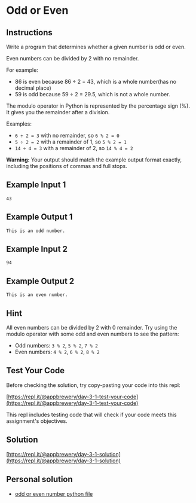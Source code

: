 # Odd or Even
## Instructions

Write a program that determines whether a given number is odd or even.

Even numbers can be divided by 2 with no remainder.

For example:
- 86 is even because 86 ÷ 2 = 43, which is a whole number(has no decimal place)
- 59 is odd because 59 ÷ 2 = 29.5, which is not a whole number.

The modulo operator in Python is represented by the percentage sign (%). It gives you the remainder after a division.

Examples:
- `6 ÷ 2 = 3` with no remainder, so `6 % 2 = 0`
- `5 ÷ 2 = 2` with a remainder of 1, so `5 % 2 = 1`
- `14 ÷ 4 = 3` with a remainder of 2, so `14 % 4 = 2`

**Warning:** Your output should match the example output format exactly, including the positions of commas and full stops.

## Example Input 1

```
43
```

## Example Output 1

```
This is an odd number.
```

## Example Input 2

```
94
```

## Example Output 2

```
This is an even number.
```
## Hint

All even numbers can be divided by 2 with 0 remainder. Try using the modulo operator with some odd and even numbers to see the pattern:
- Odd numbers: `3 % 2`, `5 % 2`, `7 % 2`
- Even numbers: `4 % 2`, `6 % 2`, `8 % 2`

## Test Your Code

Before checking the solution, try copy-pasting your code into this repl:

[https://repl.it/@appbrewery/day-3-1-test-your-code](https://repl.it/@appbrewery/day-3-1-test-your-code)

This repl includes testing code that will check if your code meets this assignment's objectives.

## Solution

[https://repl.it/@appbrewery/day-3-1-solution](https://repl.it/@appbrewery/day-3-1-solution)

## Personal solution

- [odd or even number python file](./01_odd-or-even.py)
